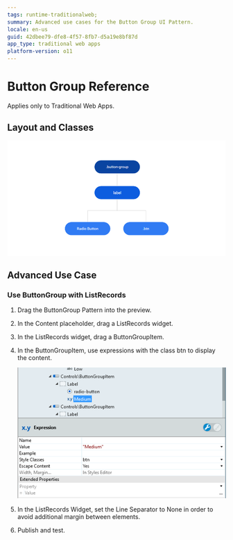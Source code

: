 ```yaml
---
tags: runtime-traditionalweb; 
summary: Advanced use cases for the Button Group UI Pattern.
locale: en-us
guid: 42dbee79-dfe8-4f57-8fb7-d5a19e8bf87d
app_type: traditional web apps
platform-version: o11
---
```


# Button Group Reference

<div class="info" markdown="1">

Applies only to Traditional Web Apps.

</div>

## Layout and Classes

![](<images/buttongroup-image-3.png>)

## Advanced Use Case

### Use ButtonGroup with ListRecords

1. Drag the ButtonGroup Pattern into the preview.

1. In the Content placeholder, drag a ListRecords widget.

1. In the ListRecords widget, drag a ButtonGroupItem.

1. In the ButtonGroupItem, use expressions with the class btn to display the content.

    ![](<images/buttongroup-image-4.png>)

1. In the ListRecords Widget, set the Line Separator to None in order to avoid additional margin between elements.

1. Publish and test.





